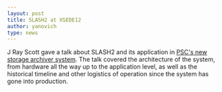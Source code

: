 ```yaml
---
layout: post
title: SLASH2 at XSEDE12
author: yanovich
type: news
---
```


J Ray Scott gave a talk about SLASH2 and its application in <a href="http://www.psc.edu/index.php/users/storage-resources">PSC's new storage archiver system</a>.  The talk covered the architecture of the system, from hardware all the way up to the application level, as well as the historical timeline and other logistics of operation since the system has gone into production.
